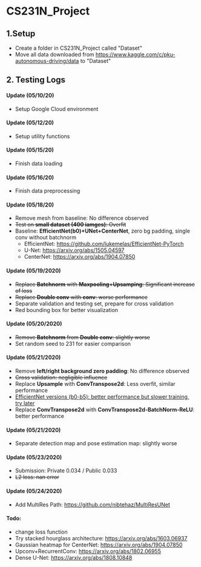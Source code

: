 # CS231N_Project

## 1.Setup
* Create a folder in CS231N_Project called "Dataset"
* Move all data downloaded from https://www.kaggle.com/c/pku-autonomous-driving/data to "Dataset"

## 2. Testing Logs

#### Update (05/10/20)
* Setup Google Cloud environment

#### Update (05/12/20)
* Setup utility functions

#### Update (05/15/20)
* Finish data loading

#### Update (05/16/20)
* Finish data preprocessing

#### Update (05/18/20)
* Remove mesh from baseline: No difference observed
* <s>Test on **small dataset (400 iamges)**: Overfit</s>
* Baseline: **EfficientNet(b0)+UNet+CenterNet**, zero bg padding, single conv without batchnorm
  * EfficientNet: https://github.com/lukemelas/EfficientNet-PyTorch
  * U-Net: https://arxiv.org/abs/1505.04597
  * CenterNet: https://arxiv.org/abs/1904.07850

#### Update (05/19/2020)
* <s>Replace **Batchnorm** with **Maxpooling+Upsamping**: Significant increase of loss</s>
* <s>Replace **Double conv** with **conv**: worse performance</s>
* Separate validation and testing set, prepare for cross validation
* Red bounding box for better visualization


#### Update (05/20/2020)
* <s>Remove **Batchnorm** from **Double conv**: slightly worse</s>
* Set random seed to 231 for easier comparison

#### Update (05/21/2020)
* Remove **left/right background zero padding**: No difference observed
* <s>Cross validation: negligible influence</s>
* Replace **Upsample** with **ConvTranspose2d**: Less overfit, similar performance 
* <ins>EfficientNet versions (b0-b5): better performance but slower training, try later</ins>
* Replace **ConvTranspose2d** with **ConvTranspose2d-BatchNorm-ReLU**: better performance

#### Update (05/21/2020)
* Separate detection map and pose estimation map: slightly worse

#### Update (05/23/2020)
* Submission: Private 0.034 / Public 0.033
* <s>L2 loss: nan error</s>

#### Update (05/24/2020)
* Add MultiRes Path: https://github.com/nibtehaz/MultiResUNet

#### Todo:
* change loss function
* Try stacked hourglass architecture: https://arxiv.org/abs/1603.06937
* Gaussian heatmap for CenterNet: https://arxiv.org/abs/1904.07850
* Upconv+RecurrentConv: https://arxiv.org/abs/1802.06955
* Dense U-Net: https://arxiv.org/abs/1808.10848
